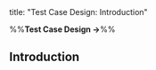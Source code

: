 <frontmatter>
title: "Test Case Design: Introduction"
</frontmatter>

<link rel="stylesheet" href="{{baseUrl}}/css/textbook.css">

<div class="website-content">

%%**Test Case Design →**%%

## Introduction

<div id="main">

<include src="what/embed.md" />
<include src="positiveVsNegative/embed.md" />
<include src="blackVsGlass/embed.md" />

</div>

</div>
